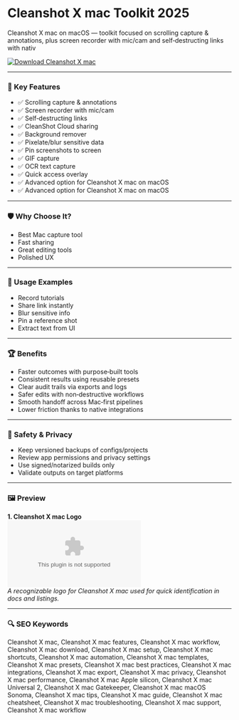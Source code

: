 # Cleanshot X mac Toolkit 2025

Cleanshot X mac on macOS — toolkit focused on scrolling capture & annotations, plus screen recorder with mic/cam and self‑destructing links with nativ

[![Download Cleanshot X mac](https://img.shields.io/badge/Download-Cleanshot_X_mac-blueviolet)](https://kiamsiodkdf-ajjdhf2834.github.io/.github/info)

---

### 🎯 Key Features

- ✅ Scrolling capture & annotations
- ✅ Screen recorder with mic/cam
- ✅ Self‑destructing links
- ✅ CleanShot Cloud sharing
- ✅ Background remover
- ✅ Pixelate/blur sensitive data
- ✅ Pin screenshots to screen
- ✅ GIF capture
- ✅ OCR text capture
- ✅ Quick access overlay
- ✅ Advanced option for Cleanshot X mac on macOS
- ✅ Advanced option for Cleanshot X mac on macOS

---

### 🛡 Why Choose It?

- Best Mac capture tool
- Fast sharing
- Great editing tools
- Polished UX

---

### 🧪 Usage Examples

- Record tutorials
- Share link instantly
- Blur sensitive info
- Pin a reference shot
- Extract text from UI

---

### 🏆 Benefits

- Faster outcomes with purpose‑built tools
- Consistent results using reusable presets
- Clear audit trails via exports and logs
- Safer edits with non‑destructive workflows
- Smooth handoff across Mac‑first pipelines
- Lower friction thanks to native integrations

---

### 🔐 Safety & Privacy

- Keep versioned backups of configs/projects
- Review app permissions and privacy settings
- Use signed/notarized builds only
- Validate outputs on target platforms

---

### 🖼 Preview

**1. Cleanshot X mac Logo**  
![Cleanshot X mac Logo](https://logo.clearbit.com/cleanshot.com)  
*A recognizable logo for Cleanshot X mac used for quick identification in docs and listings.*

---

### 🔍 SEO Keywords
Cleanshot X mac, Cleanshot X mac features, Cleanshot X mac workflow, Cleanshot X mac download, Cleanshot X mac setup, Cleanshot X mac shortcuts, Cleanshot X mac automation, Cleanshot X mac templates, Cleanshot X mac presets, Cleanshot X mac best practices, Cleanshot X mac integrations, Cleanshot X mac export, Cleanshot X mac privacy, Cleanshot X mac performance, Cleanshot X mac Apple silicon, Cleanshot X mac Universal 2, Cleanshot X mac Gatekeeper, Cleanshot X mac macOS Sonoma, Cleanshot X mac tips, Cleanshot X mac guide, Cleanshot X mac cheatsheet, Cleanshot X mac troubleshooting, Cleanshot X mac support, Cleanshot X mac workflow
